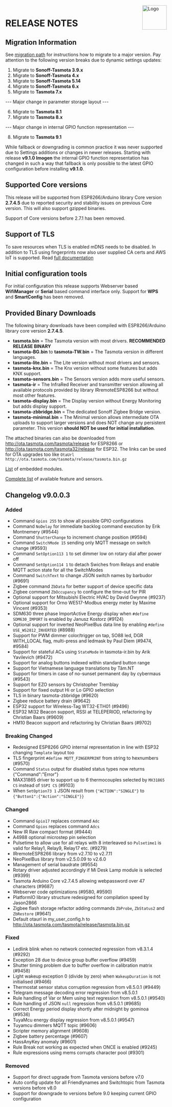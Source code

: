 <img src="https://github.com/arendst/Tasmota/blob/master/tools/logo/TASMOTA_FullLogo_Vector.svg" alt="Logo" align="right" height="76"/>

# RELEASE NOTES

## Migration Information

See [migration path](https://tasmota.github.io/docs/Upgrading#migration-path) for instructions how to migrate to a major version. Pay attention to the following version breaks due to dynamic settings updates:

1. Migrate to **Sonoff-Tasmota 3.9.x**
2. Migrate to **Sonoff-Tasmota 4.x**
3. Migrate to **Sonoff-Tasmota 5.14**
4. Migrate to **Sonoff-Tasmota 6.x**
5. Migrate to **Tasmota 7.x**

--- Major change in parameter storage layout ---

6. Migrate to **Tasmota 8.1**
7. Migrate to **Tasmota 8.x**

--- Major change in internal GPIO function representation ---

8. Migrate to **Tasmota 9.1**

While fallback or downgrading is common practice it was never supported due to Settings additions or changes in newer releases. Starting with release **v9.1.0 Imogen** the internal GPIO function representation has changed in such a way that fallback is only possible to the latest GPIO configuration before installing **v9.1.0**.

## Supported Core versions

This release will be supported from ESP8266/Arduino library Core version **2.7.4.5** due to reported security and stability issues on previous Core version. This will also support gzipped binaries.

Support of Core versions before 2.7.1 has been removed.

## Support of TLS

To save resources when TLS is enabled mDNS needs to be disabled. In addition to TLS using fingerprints now also user supplied CA certs and AWS IoT is supported. Read [full documentation](https://tasmota.github.io/docs/AWS-IoT)

## Initial configuration tools

For initial configuration this release supports Webserver based **WifiManager** or **Serial** based command interface only. Support for **WPS** and **SmartConfig** has been removed.

## Provided Binary Downloads

The following binary downloads have been compiled with ESP8266/Arduino library core version **2.7.4.5**.

- **tasmota.bin** = The Tasmota version with most drivers. **RECOMMENDED RELEASE BINARY**
- **tasmota-BG.bin** to **tasmota-TW.bin** = The Tasmota version in different languages.
- **tasmota-lite.bin** = The Lite version without most drivers and sensors.
- **tasmota-knx.bin** = The Knx version without some features but adds KNX support.
- **tasmota-sensors.bin** = The Sensors version adds more useful sensors.
- **tasmota-ir** = The InfraRed Receiver and transmitter version allowing all available protocols provided by library IRremoteESP8266 but without most other features.
- **tasmota-display.bin** = The Display version without Energy Monitoring but adds display support.
- **tasmota-zbbridge.bin** = The dedicated Sonoff Zigbee Bridge version.
- **tasmota-minimal.bin** = The Minimal version allows intermediate OTA uploads to support larger versions and does NOT change any persistent parameter. This version **should NOT be used for initial installation**.

The attached binaries can also be downloaded from http://ota.tasmota.com/tasmota/release for ESP8266 or http://ota.tasmota.com/tasmota32/release for ESP32. The links can be used for OTA upgrades too like ``OtaUrl http://ota.tasmota.com/tasmota/release/tasmota.bin.gz``

[List](MODULES.md) of embedded modules.

[Complete list](BUILDS.md) of available feature and sensors.

## Changelog v9.0.0.3
### Added
- Command ``Gpios 255`` to show all possible GPIO configurations
- Command ``NoDelay`` for immediate backlog command execution by Erik Montnemery (#9544)
- Command ``ShutterChange`` to increment change position (#9594)
- Command ``SwitchMode 15`` sending only MQTT message on switch change (#9593)
- Command ``SetOption113 1`` to set dimmer low on rotary dial after power off
- Command ``SetOption114 1`` to detach Swiches from Relays and enable MQTT action state for all the SwitchModes
- Command ``SwitchText`` to change JSON switch names by barbudor (#9691)
- Zigbee command ``ZbData`` for better support of device specific data
- Zigbee command ``ZbOccupancy`` to configure the time-out for PIR
- Optional support for Mitsubishi Electric HVAC by David Gwynne (#9237)
- Optional support for Orno WE517-Modbus energy meter by Maxime Vincent (#9353)
- SDM630 three phase ImportActive Energy display when ``#define SDM630_IMPORT`` is enabled by Janusz Kostorz (#9124)
- Optional support for inverted NeoPixelBus data line by enabling ``#define USE_WS2812_INVERTED`` (#8988)
- Support for PWM dimmer color/trigger on tap, SO88 led, DGR WITH_LOCAL flag, multi-press and ledmask by Paul Diem (#9474, #9584)
- Support for stateful ACs using ``StateMode`` in tasmota-ir.bin by Arik Yavilevich (#9472)
- Support for analog buttons indexed within standard button range
- Support for Vietnamese language translations by Tâm.NT
- Support for timers in case of no-sunset permanent day by cybermaus (#9543)
- Support for EZO sensors by Christopher Tremblay
- Support for fixed output Hi or Lo GPIO selection
- TLS in binary tasmota-zbbridge (#9620)
- Zigbee reduce battery drain (#9642)
- ESP32 support for Wireless-Tag WT32-ETH01 (#9496)
- ESP32 MI32 Beacon support, RSSI at TELEPERIOD, refactoring by Christian Baars (#9609)
- HM10 Beacon support and refactoring by Christian Baars (#9702)

### Breaking Changed
- Redesigned ESP8266 GPIO internal representation in line with ESP32 changing ``Template`` layout too
- TLS fingerprint ``#define MQTT_FINGERPRINT`` from string to hexnumbers (#9570)
- Command ``Status`` output for disabled status types now returns {"Command":"Error"}
- MAX31865 driver to support up to 6 thermocouples selected by ``MX31865 CS`` instead of ``SSPI CS`` (#9103)
- When ``SetOption73 1`` JSON result from `{"ACTION":"SINGLE"}` to `{"Button1":{"Action":"SINGLE"}}`

### Changed
- Command ``Gpio17`` replaces command ``Adc``
- Command ``Gpios`` replaces command ``Adcs``
- New IR Raw compact format (#9444)
- A4988 optional microstep pin selection
- Pulsetime to allow use for all relays with 8 interleaved so ``Pulsetime1`` is valid for Relay1, Relay9, Relay17 etc. (#9279)
- IRremoteESP8266 library from v2.7.10 to v2.7.11
- NeoPixelBus library from v2.5.0.09 to v2.6.0
- Management of serial baudrate (#9554)
- Rotary driver adjusted accordingly if Mi Desk Lamp module is selected (#9399)
- Tasmota Arduino Core v2.7.4.5 allowing webpassword over 47 characters (#9687)
- Webserver code optimizations (#9580, #9590)
- PlatformIO library structure redesigned for compilation speed by Jason2866
- Zigbee flash storage refactor adding commands ``ZbProbe``, ``ZbStatus2`` and ``ZbRestore`` (#9641)
- Default otaurl in my_user_config.h to http://ota.tasmota.com/tasmota/release/tasmota.bin.gz

### Fixed
- Ledlink blink when no network connected regression from v8.3.1.4 (#9292)
- Exception 28 due to device group buffer overflow (#9459)
- Shutter timing problem due to buffer overflow in calibration matrix (#9458)
- Light wakeup exception 0 (divide by zero) when ``WakeupDuration`` is not initialised (#9466)
- Thermostat sensor status corruption regression from v8.5.0.1 (#9449)
- Telegram message decoding error regression from v8.5.0.1
- Rule handling of Var or Mem using text regression from v8.5.0.1 (#9540)
- Rule handling of JSON ``null`` regression from v8.5.0.1 (#9685)
- Correct Energy period display shortly after midnight by gominoa (#9536)
- TuyaMcu energy display regression from v8.5.0.1 (#9547)
- Tuyamcu dimmers MQTT topic (#9606)
- Scripter memory alignment (#9608)
- Zigbee battery percentage (#9607)
- HassAnyKey anomaly (#9601)
- Rule Break not working as expected when ONCE is enabled (#9245)
- Rule expressions using mems corrupts character pool (#9301)

### Removed
- Support for direct upgrade from Tasmota versions before v7.0
- Auto config update for all Friendlynames and Switchtopic from Tasmota versions before v8.0
- Support for downgrade to versions before 9.0 keeping current GPIO configuration
